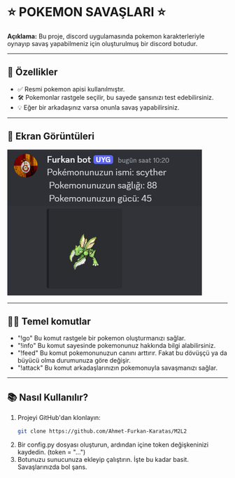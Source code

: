 # ⭐ POKEMON SAVAŞLARI ⭐
**Açıklama:** Bu proje, discord uygulamasında pokemon karakterleriyle oynayıp savaş yapabilmeniz için oluşturulmuş bir discord botudur.

---

## 🚀 Özellikler
- ✅ Resmi pokemon apisi kullanılmıştır.
- 🛠️ Pokemonlar rastgele seçilir, bu sayede şansınızı test edebilirsiniz.
- 💡 Eğer bir arkadaşınız varsa onunla savaş yapabilirsiniz.

---

## 📸 Ekran Görüntüleri

!["Bu !go komutunun çalıştırılmış halidir."](./image.png)

---

## 🧑‍💻 Temel komutlar
- "!go" Bu komut rastgele bir pokemon oluşturmanızı sağlar.
- "!info" Bu komut sayesinde pokemonunuz hakkında bilgi alabilirsiniz.
- "!feed" Bu komut pokemonunuzun canını arttırır. Fakat bu dövüşçü ya da büyücü olma durumunuza göre değişir.
- "!attack" Bu komut arkadaşlarınızın pokemonuyla savaşmanızı sağlar.

---

## 📚 Nasıl Kullanılır?
1. Projeyi GitHub'dan klonlayın:
   ```bash
   git clone https://github.com/Ahmet-Furkan-Karatas/M2L2
2. Bir config.py dosyası oluşturun, ardından içine token değişkeninizi kaydedin. (token = "...")
3. Botunuzu sunucunuza ekleyip çalıştırın. İşte bu kadar basit. Savaşlarınızda bol şans.
